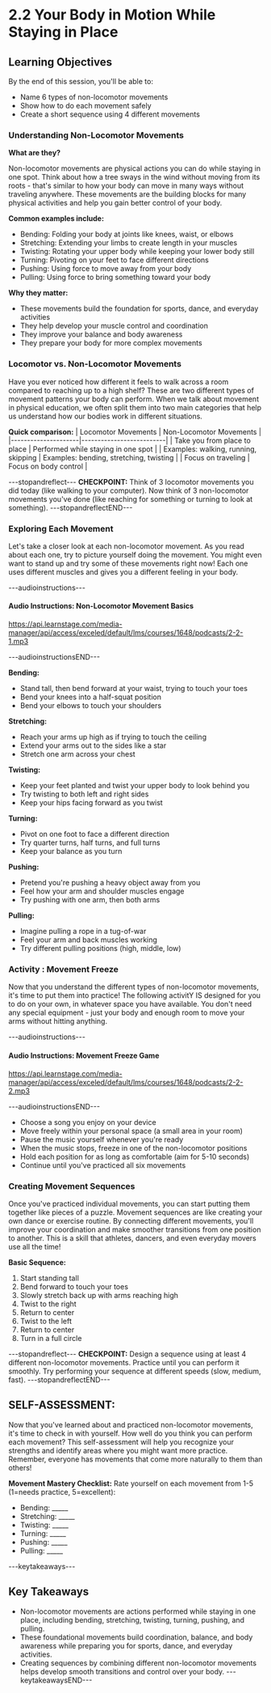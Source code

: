 # 2.2 Your Body in Motion While Staying in Place

## Learning Objectives

By the end of this session, you'll be able to:

- Name 6 types of non-locomotor movements
- Show how to do each movement safely
- Create a short sequence using 4 different movements

### Understanding Non-Locomotor Movements

**What are they?**

Non-locomotor movements are physical actions you can do while staying in one spot. Think about how a tree sways in the wind without moving from its roots - that's similar to how your body can move in many ways without traveling anywhere. These movements are the building blocks for many physical activities and help you gain better control of your body.

**Common examples include:**

- Bending: Folding your body at joints like knees, waist, or elbows
- Stretching: Extending your limbs to create length in your muscles
- Twisting: Rotating your upper body while keeping your lower body still
- Turning: Pivoting on your feet to face different directions
- Pushing: Using force to move away from your body
- Pulling: Using force to bring something toward your body

**Why they matter:**

- These movements build the foundation for sports, dance, and everyday activities
- They help develop your muscle control and coordination
- They improve your balance and body awareness
- They prepare your body for more complex movements

### Locomotor vs. Non-Locomotor Movements
Have you ever noticed how different it feels to walk across a room compared to reaching up to a high shelf? These are two different types of movement patterns your body can perform. When we talk about movement in physical education, we often split them into two main categories that help us understand how our bodies work in different situations.

**Quick comparison:**
| Locomotor Movements | Non-Locomotor Movements |
|---------------------|--------------------------|
| Take you from place to place | Performed while staying in one spot |
| Examples: walking, running, skipping | Examples: bending, stretching, twisting |
| Focus on traveling | Focus on body control |

---stopandreflect---
**CHECKPOINT:** Think of 3 locomotor movements you did today (like walking to your computer). Now think of 3 non-locomotor movements you've done (like reaching for something or turning to look at something).
---stopandreflectEND---

### Exploring Each Movement

Let's take a closer look at each non-locomotor movement. As you read about each one, try to picture yourself doing the movement. You might even want to stand up and try some of these movements right now! Each one uses different muscles and gives you a different feeling in your body.

---audioinstructions---
#### Audio Instructions: Non-Locomotor Movement Basics
https://api.learnstage.com/media-manager/api/access/exceled/default/lms/courses/1648/podcasts/2-2-1.mp3

---audioinstructionsEND---

**Bending:**

- Stand tall, then bend forward at your waist, trying to touch your toes
- Bend your knees into a half-squat position
- Bend your elbows to touch your shoulders

**Stretching:**

- Reach your arms up high as if trying to touch the ceiling
- Extend your arms out to the sides like a star
- Stretch one arm across your chest

**Twisting:**

- Keep your feet planted and twist your upper body to look behind you
- Try twisting to both left and right sides
- Keep your hips facing forward as you twist

**Turning:**

- Pivot on one foot to face a different direction
- Try quarter turns, half turns, and full turns
- Keep your balance as you turn

**Pushing:**

- Pretend you're pushing a heavy object away from you
- Feel how your arm and shoulder muscles engage
- Try pushing with one arm, then both arms

**Pulling:**

- Imagine pulling a rope in a tug-of-war
- Feel your arm and back muscles working
- Try different pulling positions (high, middle, low)

### Activity : Movement Freeze
Now that you understand the different types of non-locomotor movements, it's time to put them into practice! The following activitY IS designed for you to do on your own, in whatever space you have available. You don't need any special equipment - just your body and enough room to move your arms without hitting anything.

---audioinstructions---
#### Audio Instructions: Movement Freeze Game
https://api.learnstage.com/media-manager/api/access/exceled/default/lms/courses/1648/podcasts/2-2-2.mp3

---audioinstructionsEND---

- Choose a song you enjoy on your device
- Move freely within your personal space (a small area in your room)
- Pause the music yourself whenever you're ready
- When the music stops, freeze in one of the non-locomotor positions
- Hold each position for as long as comfortable (aim for 5-10 seconds)
- Continue until you've practiced all six movements

### Creating Movement Sequences

Once you've practiced individual movements, you can start putting them together like pieces of a puzzle. Movement sequences are like creating your own dance or exercise routine. By connecting different movements, you'll improve your coordination and make smoother transitions from one position to another. This is a skill that athletes, dancers, and even everyday movers use all the time!

**Basic Sequence:**
1. Start standing tall
2. Bend forward to touch your toes
3. Slowly stretch back up with arms reaching high
4. Twist to the right
5. Return to center
6. Twist to the left
7. Return to center
8. Turn in a full circle

---stopandreflect---
**CHECKPOINT:** Design a sequence using at least 4 different non-locomotor movements. Practice until you can perform it smoothly. Try performing your sequence at different speeds (slow, medium, fast).
---stopandreflectEND---


## SELF-ASSESSMENT:

Now that you've learned about and practiced non-locomotor movements, it's time to check in with yourself. How well do you think you can perform each movement? This self-assessment will help you recognize your strengths and identify areas where you might want more practice. Remember, everyone has movements that come more naturally to them than others!

**Movement Mastery Checklist:**
Rate yourself on each movement from 1-5 (1=needs practice, 5=excellent):

- Bending: _____
- Stretching: _____
- Twisting: _____
- Turning: _____
- Pushing: _____
- Pulling: _____

---keytakeaways---
## Key Takeaways

- Non-locomotor movements are actions performed while staying in one place, including bending, stretching, twisting, turning, pushing, and pulling.
- These foundational movements build coordination, balance, and body awareness while preparing you for sports, dance, and everyday activities.
- Creating sequences by combining different non-locomotor movements helps develop smooth transitions and control over your body.
---keytakeawaysEND---

